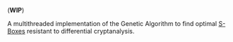 (**WIP**)

A multithreaded implementation of the Genetic Algorithm to find optimal [S-Boxes](https://en.wikipedia.org/wiki/S-box) resistant to differential cryptanalysis.
